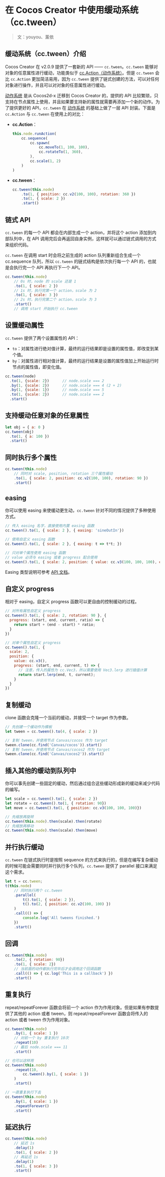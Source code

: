 # 在 Cocos Creator 中使用缓动系统（cc.tween）

> 文：youyou、薰依

## 缓动系统（cc.tween）介绍

Cocos Creator 在 v2.0.9 提供了一套新的 API —— `cc.tween`。`cc.tween` 能够对对象的任意属性进行缓动，功能类似于 [cc.Action（动作系统）](./actions.md)。但是 `cc.tween` 会比 `cc.Action` 更加简洁易用，因为 `cc.tween` 提供了链式创建的方法，可以对任何对象进行操作，并且可以对对象的任意属性进行缓动。

[动作系统](./actions.md) 是从 Cocos2d-x 迁移到 Cocos Creator 的，提供的 API 比较繁琐，只支持在节点属性上使用，并且如果要支持新的属性就需要再添加一个新的动作。为了提供更好的 API，`cc.tween` 在 [动作系统](./actions.md) 的基础上做了一层 API 封装。下面是 `cc.Action` 与 `cc.tween` 在使用上的对比：

- **cc.Action**：

  ```js
  this.node.runAction(
      cc.sequence(
          cc.spawn(
              cc.moveTo(1, 100, 100),
              cc.rotateTo(1, 360),
          ),
          cc.scale(1, 2)
      )
  )
  ```

- **cc.tween**：

  ```js
  cc.tween(this.node)
      .to(1, { position: cc.v2(100, 100), rotation: 360 })
      .to(1, { scale: 2 })
      .start()
  ```

## 链式 API

`cc.tween` 的每一个 API 都会在内部生成一个 action，并将这个 action 添加到内部队列中，在 API 调用完后会再返回自身实例，这样就可以通过链式调用的方式来组织代码。

`cc.tween` 在调用 start 时会将之前生成的 action 队列重新组合生成一个 cc.sequence 队列，所以 `cc.tween` 的链式结构是依次执行每一个 API 的，也就是会执行完一个 API 再执行下一个 API。

```js
cc.tween(this.node)
    // 0s 时，node 的 scale 还是 1
    .to(1, { scale: 2 })
    // 1s 时，执行完第一个 action，scale 为 2
    .to(1, { scale: 3 })
    // 2s 时，执行完第二个 action，scale 为 3
    .start()
    // 调用 start 开始执行 cc.tween
```

## 设置缓动属性

`cc.tween` 提供了两个设置属性的 API：

- `to`：对属性进行绝对值计算，最终的运行结果即是设置的属性值，即改变到某个值。
- `by`：对属性进行相对值计算，最终的运行结果是设置的属性值加上开始运行时节点的属性值，即变化值。

```js
cc.tween(node)
  .to(1, {scale: 2})      // node.scale === 2
  .by(1, {scale: 2})      // node.scale === 4 (2 + 2)
  .by(1, {scale: 1})      // node.scale === 5
  .to(1, {scale: 2})      // node.scale === 2
  .start()
```

## 支持缓动任意对象的任意属性

```js
let obj = { a: 0 }
cc.tween(obj)
  .to(1, { a: 100 })
  .start()
```

## 同时执行多个属性

```js
cc.tween(this.node)
    // 同时对 scale, position, rotation 三个属性缓动
    .to(1, { scale: 2, position: cc.v2(100, 100), rotation: 90 })
    .start()
```

## easing

你可以使用 easing 来使缓动更生动，`cc.tween` 针对不同的情况提供了多种使用方式。

```js
// 传入 easing 名字，直接使用内置 easing 函数
cc.tween().to(1, { scale: 2 }, { easing: 'sineOutIn'})

// 使用自定义 easing 函数
cc.tween().to(1, { scale: 2 }, { easing: t => t*t; })

// 只对单个属性使用 easing 函数
// value 必须与 easing 或者 progress 配合使用
cc.tween().to(1, { scale: 2, position: { value: cc.v3(100, 100, 100), easing: 'sineOutIn' } })
```

Easing 类型说明可参考 [API 文档](../../../api/zh/classes/Easing.html)。

## 自定义 progress

相对于 easing，自定义 progress 函数可以更自由的控制缓动的过程。

```js
// 对所有属性自定义 progress
cc.tween().to(1, { scale: 2, rotation: 90 }, {
  progress: (start, end, current, ratio) => {
    return start + (end - start) * ratio;
  }
})

// 对单个属性自定义 progress
cc.tween().to(1, {
  scale: 2,
  position: {
    value: cc.v3(),
    progress: (start, end, current, t) => {
      // 注意，传入的属性为 cc.Vec3，所以需要使用 Vec3.lerp 进行插值计算
      return start.lerp(end, t, current);
    }
  }
})
```

## 复制缓动

clone 函数会克隆一个当前的缓动，并接受一个 target 作为参数。

```js
// 先创建一个缓动作为模板
let tween = cc.tween().to(4, { scale: 2 })

// 复制 tween，并使用节点 Canvas/cocos 作为 target
tween.clone(cc.find('Canvas/cocos')).start()
// 复制 tween，并使用节点 Canvas/cocos2 作为 target
tween.clone(cc.find('Canvas/cocos2')).start()
```

## 插入其他的缓动到队列中

你可以事先创建一些固定的缓动，然后通过组合这些缓动形成新的缓动来减少代码的编写。

```js
let scale = cc.tween().to(1, { scale: 2 })
let rotate = cc.tween().to(1, { rotation: 90})
let move = cc.tween().to(1, { position: cc.v3(100, 100, 100)})

// 先缩放再旋转
cc.tween(this.node).then(scale).then(rotate)
// 先缩放再移动
cc.tween(this.node).then(scale).then(move)
```

## 并行执行缓动

`cc.tween` 在链式执行时是按照 sequence 的方式来执行的，但是在编写复杂缓动的时候可能会需要同时并行执行多个队列，`cc.tween` 提供了 parallel 接口来满足这个需求。

```js
let t = cc.tween;
t(this.node)
    // 同时执行两个 cc.tween
    .parallel(
        t().to(1, { scale: 2 }),
        t().to(2, { position: cc.v2(100, 100) })
    )
    .call(() => {
        console.log('All tweens finished.')
    })
    .start()
```

## 回调

```js
cc.tween(this.node)
    .to(2, { rotation: 90})
    .to(1, { scale: 2})
    // 当前面的动作都执行完毕后才会调用这个回调函数
    .call(() => { cc.log('This is a callback') })
    .start()
```

## 重复执行

repeat/repeatForever 函数会将前一个 action 作为作用对象。但是如果有参数提供了其他的 action 或者 tween，则 repeat/repeatForever 函数会将传入的 action 或者 tween 作为作用对象。

```js
cc.tween(this.node)
    .by(1, { scale: 1 })
    // 对前一个 by 重复执行 10次
    .repeat(10)
    // 最后 node.scale === 11
    .start()

// 也可以这样用
cc.tween(this.node)
    .repeat(10,
        cc.tween().by(1, { scale: 1 })
    )
    .start()

// 一直重复执行下去
cc.tween(this.node)
    .by(1, { scale: 1 })
    .repeatForever()
    .start()
```

## 延迟执行

```js
cc.tween(this.node)
    // 延迟 1s
    .delay(1)
    .to(1, { scale: 2 })
    // 再延迟 1s
    .delay(1)
    .to(1, { scale: 3 })
    .start()
```
